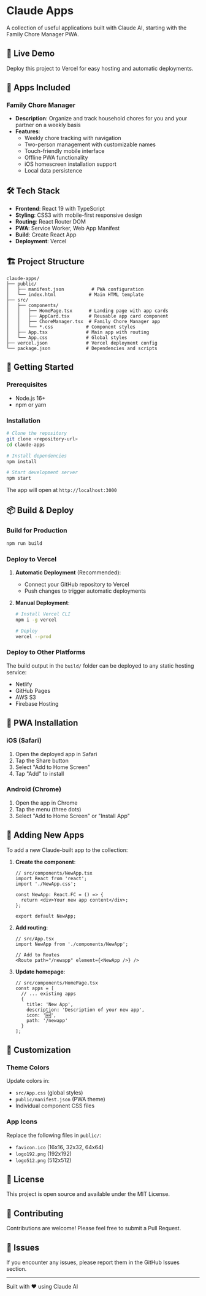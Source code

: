 # Claude Apps

A collection of useful applications built with Claude AI, starting with the Family Chore Manager PWA.

## 🚀 Live Demo

Deploy this project to Vercel for easy hosting and automatic deployments.

## 📱 Apps Included

### Family Chore Manager
- **Description**: Organize and track household chores for you and your partner on a weekly basis
- **Features**:
  - Weekly chore tracking with navigation
  - Two-person management with customizable names
  - Touch-friendly mobile interface
  - Offline PWA functionality
  - iOS homescreen installation support
  - Local data persistence

## 🛠️ Tech Stack

- **Frontend**: React 19 with TypeScript
- **Styling**: CSS3 with mobile-first responsive design
- **Routing**: React Router DOM
- **PWA**: Service Worker, Web App Manifest
- **Build**: Create React App
- **Deployment**: Vercel

## 🏗️ Project Structure

```
claude-apps/
├── public/
│   ├── manifest.json          # PWA configuration
│   └── index.html            # Main HTML template
├── src/
│   ├── components/
│   │   ├── HomePage.tsx      # Landing page with app cards
│   │   ├── AppCard.tsx       # Reusable app card component
│   │   ├── ChoreManager.tsx  # Family Chore Manager app
│   │   └── *.css            # Component styles
│   ├── App.tsx              # Main app with routing
│   └── App.css              # Global styles
├── vercel.json              # Vercel deployment config
└── package.json             # Dependencies and scripts
```

## 🚦 Getting Started

### Prerequisites
- Node.js 16+ 
- npm or yarn

### Installation
```bash
# Clone the repository
git clone <repository-url>
cd claude-apps

# Install dependencies
npm install

# Start development server
npm start
```

The app will open at `http://localhost:3000`

## 📦 Build & Deploy

### Build for Production
```bash
npm run build
```

### Deploy to Vercel
1. **Automatic Deployment** (Recommended):
   - Connect your GitHub repository to Vercel
   - Push changes to trigger automatic deployments

2. **Manual Deployment**:
   ```bash
   # Install Vercel CLI
   npm i -g vercel
   
   # Deploy
   vercel --prod
   ```

### Deploy to Other Platforms
The build output in the `build/` folder can be deployed to any static hosting service:
- Netlify
- GitHub Pages  
- AWS S3
- Firebase Hosting

## 📱 PWA Installation

### iOS (Safari)
1. Open the deployed app in Safari
2. Tap the Share button
3. Select "Add to Home Screen"
4. Tap "Add" to install

### Android (Chrome)
1. Open the app in Chrome
2. Tap the menu (three dots)
3. Select "Add to Home Screen" or "Install App"

## 🔧 Adding New Apps

To add a new Claude-built app to the collection:

1. **Create the component**:
   ```tsx
   // src/components/NewApp.tsx
   import React from 'react';
   import './NewApp.css';
   
   const NewApp: React.FC = () => {
     return <div>Your new app content</div>;
   };
   
   export default NewApp;
   ```

2. **Add routing**:
   ```tsx
   // src/App.tsx
   import NewApp from './components/NewApp';
   
   // Add to Routes
   <Route path="/newapp" element={<NewApp />} />
   ```

3. **Update homepage**:
   ```tsx
   // src/components/HomePage.tsx
   const apps = [
     // ... existing apps
     {
       title: 'New App',
       description: 'Description of your new app',
       icon: '🆕',
       path: '/newapp'
     }
   ];
   ```

## 🎨 Customization

### Theme Colors
Update colors in:
- `src/App.css` (global styles)
- `public/manifest.json` (PWA theme)
- Individual component CSS files

### App Icons
Replace the following files in `public/`:
- `favicon.ico` (16x16, 32x32, 64x64)
- `logo192.png` (192x192)
- `logo512.png` (512x512)

## 📄 License

This project is open source and available under the MIT License.

## 🤝 Contributing

Contributions are welcome! Please feel free to submit a Pull Request.

## 🐛 Issues

If you encounter any issues, please report them in the GitHub Issues section.

---

Built with ❤️ using Claude AI
